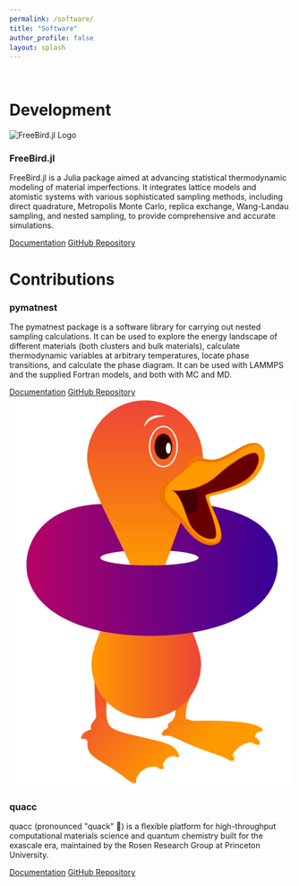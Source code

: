 ```yaml
---
permalink: /software/
title: "Software"
author_profile: false
layout: splash
---
```


<link rel="stylesheet" type="text/css" href="../new-styles.css">

<br>

# Development

<div class="card-new">
  <img src="../assets/freebird/logo.png" alt="FreeBird.jl Logo" class="card-logo">
  <h3>FreeBird.jl</h3>
  <p class="justified">FreeBird.jl is a Julia package aimed at advancing statistical thermodynamic modeling of material imperfections. It integrates lattice models and atomistic systems with various sophisticated sampling methods, including direct quadrature, Metropolis Monte Carlo, replica exchange, Wang-Landau sampling, and nested sampling, to provide comprehensive and accurate simulations.</p>
  <div class="card-links">
    <a href="https://wexlergroup.github.io/FreeBird.jl/">Documentation</a>
    <a href="https://github.com/wexlergroup/FreeBird.jl">GitHub Repository</a>
  </div>
</div>

# Contributions

<div class="card-new">
  <h3>pymatnest</h3>
  <p class="justified">The pymatnest package is a software library for carrying out nested sampling calculations. It can be used to explore the energy landscape of different materials (both clusters and bulk materials), calculate thermodynamic variables at arbitrary temperatures, locate phase transitions, and calculate the phase diagram. It can be used with LAMMPS and the supplied Fortran models, and both with MC and MD.</p>
  <div class="card-links">
    <a href="https://libatoms.github.io/pymatnest/">Documentation</a>
    <a href="https://github.com/libAtoms/pymatnest">GitHub Repository</a>
  </div>
</div>

<div class="card-new">
  <img src="../assets/quacc/quacc_favicon.png" alt="quacc Logo" class="card-logo">
  <h3>quacc</h3>
  <p class="justified">quacc (pronounced "quack" 🦆) is a flexible platform for high-throughput computational materials science and quantum chemistry built for the exascale era, maintained by the Rosen Research Group at Princeton University.</p>
  <div class="card-links">
    <a href="https://quantum-accelerators.github.io/quacc/">Documentation</a>
    <a href="https://github.com/Quantum-Accelerators/quacc">GitHub Repository</a>
  </div>
</div>
